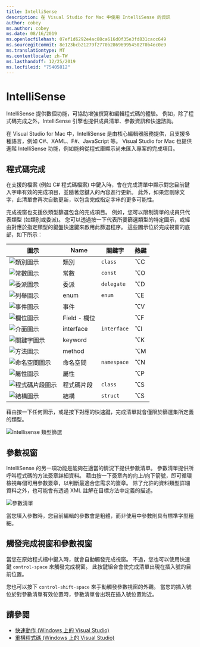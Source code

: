 ```yaml
---
title: IntelliSense
description: 在 Visual Studio for Mac 中使用 IntelliSense 的資訊
author: cobey
ms.author: cobey
ms.date: 08/16/2019
ms.openlocfilehash: 07ef1d6292e4ac88ca616d0f35e3fd831cacc649
ms.sourcegitcommit: 8e123bcb21279f2770b28696995450270b4ec0e9
ms.translationtype: MT
ms.contentlocale: zh-TW
ms.lasthandoff: 12/25/2019
ms.locfileid: "75405812"
---
```

# <a name="intellisense"></a>IntelliSense

IntelliSense 提供數個功能，可協助增強撰寫和編輯程式碼的體驗。 例如，除了程式碼完成之外，IntelliSense 引擎也提供成員清單、參數資訊和快速諮詢。

在 Visual Studio for Mac 中，IntelliSense 是由核心編輯器服務提供，且支援多種語言，例如 C#、XAML、F#、JavaScript 等。 Visual Studio for Mac 也提供進階 IntelliSense 功能，例如能夠從程式庫顯示尚未匯入專案的完成項目。

## <a name="code-completion"></a>程式碼完成

在支援的檔案 (例如 C# 程式碼檔案) 中鍵入時，會在完成清單中顯示對您目前鍵入字串有效的完成項目，並隨著您鍵入的內容進行更新。 此外，如果您刪除文字，此清單會再次自動更新，以包含完成指定字串的更多可能性。 

完成視窗也支援依類型篩選包含的完成項目。 例如，您可以限制清單的成員只代表類型 (如類別或委派)。 您可以透過按一下代表所要篩選類型的特定圖示，或經由對應於指定類型的鍵盤快速鍵來啟用此篩選程序。 這些圖示位於完成視窗的底部，如下所示：

| 圖示                         | Name          | 關鍵字    | 熱鍵 |
| -----------------------------|---------------| -----------|--------|
| ![類別圖示](media/classes-icon.png)  | 類別         | `class`    |  ⌥C
| ![常數圖示](media/constant-icon.png) | 常數      | `const`    |  ⌥O
| ![委派圖示](media/delegate-icon.png) | 委派      | `delegate` |  ⌥D
| ![列舉圖示](media/enums-icon.png)    | enum          | `enum`     |  ⌥E
| ![事件圖示](media/event-icon.png)    | 事件         |            |  ⌥V
| ![欄位圖示](media/fields-icon.png)   | Field - 欄位         |            |  ⌥F
| ![介面圖示](media/interface-icon.png)| interface     | `interface`|  ⌥I
| ![關鍵字圖示](media/keyword-icon.png)  | keyword       |            |  ⌥K
| ![方法圖示](media/method-icon.png)   | method        |            |  ⌥M
| ![命名空間圖示](media/namespace-icon.png)| 命名空間     | `namespace`|  ⌥N
| ![屬性圖示](media/props-icon.png)    | 屬性      |            |  ⌥P
| ![程式碼片段圖示](media/snippet-icon.png)  | 程式碼片段       | `class`    |  ⌥S
| ![結構圖示](media/struct-icon.png)   | 結構     | `struct`   |  ⌥S

藉由按一下任何圖示，或是按下對應的快速鍵，完成清單就會僅限於篩選集所定義的類型。  

![Intellisense 類型篩選](media/intellisense-typefiltering.gif)

## <a name="parameter-window"></a>參數視窗

IntelliSense 的另一項功能是能夠在適當的情況下提供參數清單。 參數清單提供所呼叫程式碼的方法簽章詳細資料。 藉由按一下簽章內的向上/向下箭號，即可循環檢視每個可用參數簽章，以判斷最適合您需求的簽章。 除了允許的資料類型詳細資料之外，也可能會有透過 XML 註解在目標方法中定義的描述。

![參數清單](media/intellisense-parameter.png)

當您填入參數時，您目前編輯的參數會是粗體，而非使用中參數則具有標準字型粗細。 


## <a name="triggering-completion-window-and-parameter-window"></a>觸發完成視窗和參數視窗

當您在原始程式檔中鍵入時，就會自動觸發完成視窗。 不過，您也可以使用快速鍵 `control-space` 來觸發完成視窗。 此按鍵組合會使完成清單出現在插入號的目前位置。 

您也可以按下 `control-shift-space` 來手動觸發參數視窗的外觀。 當您的插入號位於對參數清單有效位置時，參數清單會出現在插入號位置附近。

## <a name="see-also"></a>請參閱

- [快速動作 (Windows 上的 Visual Studio)](/visualstudio/ide/quick-actions)
- [重構程式碼 (Windows 上的 Visual Studio)](/visualstudio/ide/refactoring-in-visual-studio)
